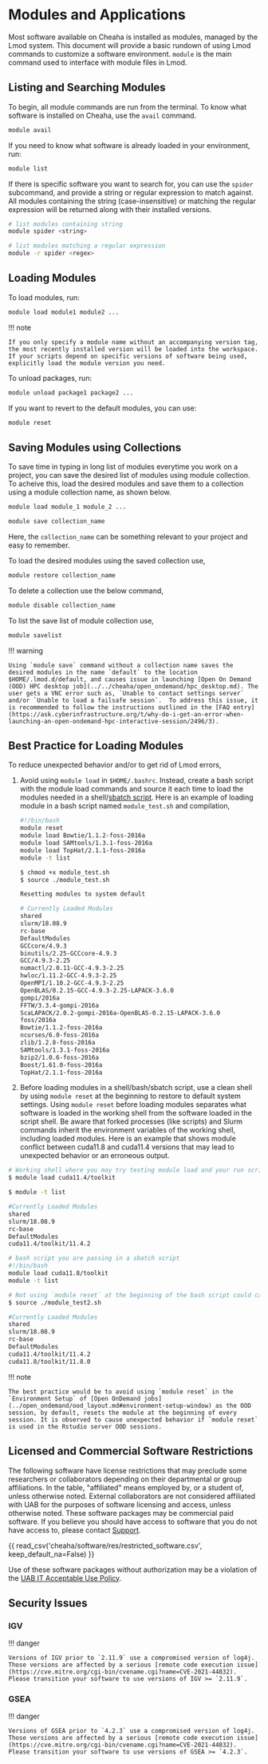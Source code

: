 # Modules and Applications

Most software available on Cheaha is installed as modules, managed by the Lmod system. This document will provide a basic rundown of using Lmod commands to customize a software environment. `module` is the main command used to interface with module files in Lmod.

## Listing and Searching Modules

To begin, all module commands are run from the terminal. To know what software is installed on Cheaha, use the `avail` command.

``` bash
module avail
```

If you need to know what software is already loaded in your environment, run:

``` bash
module list
```

If there is specific software you want to search for, you can use the `spider` subcommand, and provide a string or regular expression to match against. All modules containing the string (case-insensitive) or matching the regular expression will be returned along with their installed versions.

``` bash
# list modules containing string
module spider <string>

# list modules matching a regular expression
module -r spider <regex>
```

## Loading Modules

To load modules, run:

``` bash
module load module1 module2 ...
```

<!-- markdownlint-disable MD046 -->
!!! note

    If you only specify a module name without an accompanying version tag, the most recently installed version will be loaded into the workspace. If your scripts depend on specific versions of software being used, explicitly load the module version you need.
<!-- markdownlint-enable MD046 -->

To unload packages, run:

``` bash
module unload package1 package2 ...
```

If you want to revert to the default modules, you can use:

``` bash
module reset
```

## Saving Modules using Collections

To save time in typing in long list of modules everytime you work on a project, you can save the desired list of modules using module collection. To acheive this, load the desired modules and save them to a collection using a module collection name, as shown below.

```bash
module load module_1 module_2 ...

module save collection_name
```

Here, the `collection_name` can be something relevant to your project and easy to remember.

To load the desired modules using the saved collection use,

``` bash
module restore collection_name
```

To delete a collection use the below command,

``` bash
module disable collection_name
```

To list the save list of module collection use,

``` bash
module savelist
```

<!-- markdownlint-disable MD046 -->
!!! warning

    Using `module save` command without a collection name saves the desired modules in the name `default` to the location $HOME/.lmod.d/default, and causes issue in launching [Open On Demand (OOD) HPC desktop job](../../cheaha/open_ondemand/hpc_desktop.md). The user gets a VNC error such as, `Unable to contact settings server` and/or `Unable to load a failsafe session`.  To address this issue, it is recommended to follow the instructions outlined in the [FAQ entry](https://ask.cyberinfrastructure.org/t/why-do-i-get-an-error-when-launching-an-open-ondemand-hpc-interactive-session/2496/3).
<!-- markdownlint-enable MD046 -->

## Best Practice for Loading Modules

To reduce unexpected behavior and/or to get rid of Lmod errors,

1. Avoid using `module load` in `$HOME/.bashrc`. Instead, create a bash script with the module load commands and source it each time to load the modules needed in a shell/[sbatch script](../slurm/submitting_jobs.md). Here is an example of loading module in a bash script named `module_test.sh` and compilation,

    ```bash
    #!/bin/bash
    module reset
    module load Bowtie/1.1.2-foss-2016a
    module load SAMtools/1.3.1-foss-2016a
    module load TopHat/2.1.1-foss-2016a
    module -t list
    ```

    ```bash
    $ chmod +x module_test.sh
    $ source ./module_test.sh

    Resetting modules to system default

    # Currently Loaded Modules
    shared
    slurm/18.08.9
    rc-base
    DefaultModules
    GCCcore/4.9.3
    binutils/2.25-GCCcore-4.9.3
    GCC/4.9.3-2.25
    numactl/2.0.11-GCC-4.9.3-2.25
    hwloc/1.11.2-GCC-4.9.3-2.25
    OpenMPI/1.10.2-GCC-4.9.3-2.25
    OpenBLAS/0.2.15-GCC-4.9.3-2.25-LAPACK-3.6.0
    gompi/2016a
    FFTW/3.3.4-gompi-2016a
    ScaLAPACK/2.0.2-gompi-2016a-OpenBLAS-0.2.15-LAPACK-3.6.0
    foss/2016a
    Bowtie/1.1.2-foss-2016a
    ncurses/6.0-foss-2016a
    zlib/1.2.8-foss-2016a
    SAMtools/1.3.1-foss-2016a
    bzip2/1.0.6-foss-2016a
    Boost/1.61.0-foss-2016a
    TopHat/2.1.1-foss-2016a
    ```

2. Before loading modules in a shell/bash/sbatch script, use a clean shell by using `module reset` at the beginning to restore to default system settings. Using `module reset` before loading modules separates what software is loaded in the working shell from the software loaded in the script shell. Be aware that forked processes (like scripts) and Slurm commands inherit the environment variables of the working shell, including loaded modules. Here is an example that shows module conflict between cuda11.8 and cuda11.4 versions that may lead to unexpected behavior or an erroneous output.

```bash
# Working shell where you may try testing module load and your run script
$ module load cuda11.4/toolkit

$ module -t list

#Currently Loaded Modules
shared
slurm/18.08.9
rc-base
DefaultModules
cuda11.4/toolkit/11.4.2
```

```bash
# bash script you are passing in a sbatch script
#!/bin/bash
module load cuda11.8/toolkit
module -t list
```

```bash
# Not using `module reset` at the beginning of the bash script could cause CUDA conflict issues.
$ source ./module_test2.sh

#Currently Loaded Modules
shared
slurm/18.08.9
rc-base
DefaultModules
cuda11.4/toolkit/11.4.2
cuda11.8/toolkit/11.8.0
```

<!-- markdownlint-disable MD046 -->
!!! note

    The best practice would be to avoid using `module reset` in the `Environment Setup` of [Open OnDemand jobs](../open_ondemand/ood_layout.md#environment-setup-window) as the OOD session, by default, resets the module at the beginning of every session. It is observed to cause unexpected behavior if `module reset` is used in the Rstudio server OOD sessions.
<!-- markdownlint-enable MD046 -->

## Licensed and Commercial Software Restrictions

The following software have license restrictions that may preclude some researchers or collaborators depending on their departmental or group affiliations. In the table, "affiliated" means employed by, or a student of, unless otherwise noted. External collaborators are not considered affiliated with UAB for the purposes of software licensing and access, unless otherwise noted. These software packages may be commercial paid software. If you believe you should have access to software that you do not have access to, please contact [Support](../../help/support.md).

{{ read_csv('cheaha/software/res/restricted_software.csv', keep_default_na=False) }}

Use of these software packages without authorization may be a violation of the [UAB IT Acceptable Use Policy](../../policies.md#acceptable-use-policy-aup).

## Security Issues

### IGV

<!-- markdownlint-disable MD046 -->
!!! danger

    Versions of IGV prior to `2.11.9` use a compromised version of log4j. Those versions are affected by a serious [remote code execution issue](https://cve.mitre.org/cgi-bin/cvename.cgi?name=CVE-2021-44832). Please transition your software to use versions of IGV >= `2.11.9`.
<!-- markdownlint-enable MD046 -->

### GSEA

<!-- markdownlint-disable MD046 -->
!!! danger

    Versions of GSEA prior to `4.2.3` use a compromised version of log4j. Those versions are affected by a serious [remote code execution issue](https://cve.mitre.org/cgi-bin/cvename.cgi?name=CVE-2021-44832). Please transition your software to use versions of GSEA >= `4.2.3`.
<!-- markdownlint-enable MD046 -->
